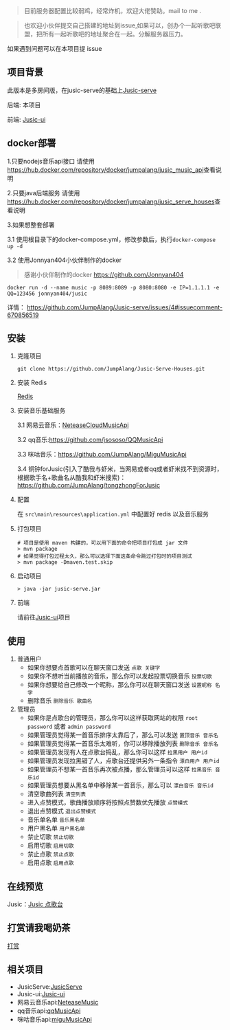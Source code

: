 

> 目前服务器配置比较弱鸡，经常炸机，欢迎大佬赞助。mail to me .

> 也欢迎小伙伴提交自己搭建的地址到issue,如果可以，创办个一起听歌吧联盟，把所有一起听歌吧的地址聚合在一起。分解服务器压力。


如果遇到问题可以在本项目提 issue


## 项目背景

此版本是多房间版，在jusic-serve的基础上[Jusic-serve](https://github.com/JumpAlang/Jusic-serve)

后端: 本项目

前端: [Jusic-ui](https://github.com/JumpAlang/Jusic-ui/tree/jusic-ui-houses)



## docker部署
1.只要nodejs音乐api接口
  请使用<https://hub.docker.com/repository/docker/jumpalang/jusic_music_api>查看说明
   
2.只要java后端服务
  请使用<https://hub.docker.com/repository/docker/jumpalang/jusic_serve_houses>查看说明
  
3.如果想整套部署

 3.1 使用根目录下的docker-compose.yml，修改参数后，执行`docker-compose up -d`
 
 3.2 使用Jonnyan404小伙伴制作的docker
> 感谢小伙伴制作的docker <https://github.com/Jonnyan404>


`docker run -d --name music -p 8089:8089 -p 8080:8080 -e IP=1.1.1.1 -e QQ=123456 jonnyan404/jusic`

详情：
<https://github.com/JumpAlang/Jusic-serve/issues/4#issuecomment-670856519>


## 安装

1. 克隆项目

   ```
   git clone https://github.com/JumpAlang/Jusic-Serve-Houses.git
   ```

   

2. 安装 Redis

   [Redis](https://redis.io/)

3. 安装音乐基础服务

   3.1 网易云音乐：[NeteaseCloudMusicApi](https://github.com/Binaryify/NeteaseCloudMusicApi)
   
   3.2 qq音乐:<https://github.com/jsososo/QQMusicApi>
   
   3.3 咪咕音乐：<https://github.com/JumpAlang/MiguMusicApi>
   
   3.4 铜钟forJusic(引入了酷我与虾米，当网易或者qq或者虾米找不到资源时，根据歌手名+歌曲名从酷我和虾米搜索)：<https://github.com/JumpAlang/tongzhongForJusic>
4. 配置

   在 `src\main\resources\application.yml` 中配置好 redis 以及音乐服务

5. 打包项目

   ```
   # 项目是使用 maven 构建的，可以用下面的命令把项目打包成 jar 文件
   > mvn package
   # 如果觉得打包过程太久，那么可以选择下面这条命令跳过打包时的项目测试
   > mvn package -Dmaven.test.skip
   ```

   

6. 启动项目

   ```
   > java -jar jusic-serve.jar
   ```

   

7. 前端

   请前往[Jusic-ui](https://github.com/JumpAlang/Jusic-ui/tree/jusic-ui-houses)项目



## 使用

1. 普通用户
   - 如果你想要点首歌可以在聊天窗口发送 `点歌 关键字`
   - 如果你不想听当前播放的音乐，那么你可以发起投票切换音乐 `投票切歌`
   - 如果你想要给自己修改一个昵称，那么你可以在聊天窗口发送 `设置昵称 名字`
   - 删除音乐 `删除音乐 歌曲名`
2. 管理员
   - 如果你是点歌台的管理员，那么你可以这样获取网站的权限 `root password` 或者 `admin password`
   - 如果管理员觉得某一首音乐排序太靠后了，那么可以发送 `置顶音乐 音乐名`
   - 如果管理员觉得某一首音乐太难听，你可以移除播放列表 `删除音乐 音乐名`
   - 如果管理员发现有人在点歌台捣乱，那么你可以这样 `拉黑用户 用户id`
   - 如果管理员发现拉黑错了人，点歌台还提供另外一条指令 `漂白用户 用户id`
   - 如果管理员不想某一首音乐再次被点播，那么管理员可以这样 `拉黑音乐 音乐id`
   - 如果管理员想要从黑名单中移除某一首音乐，那么可以 `漂白音乐 音乐id`
   - 清空歌曲列表 `清空列表`
   - 进入点赞模式，歌曲播放顺序将按照点赞数优先播放 `点赞模式`
   - 退出点赞模式 `退出点赞模式`
   - 音乐单名单 `音乐黑名单`
   - 用户黑名单 `用户黑名单`
   - 禁止切歌 `禁止切歌`
   - 启用切歌 `启用切歌`
   - 禁止点歌 `禁止点歌`
   - 启用点歌 `启用点歌`



## 在线预览

Jusic：[Jusic 点歌台](http://music.alang.run)

## 打赏请我喝奶茶
[打赏](http://www.alang.run/sponsor)



## 相关项目

* JusicServe:[JusicServe](https://github.com/hanhuoer/Jusic-serve)
* Jusic-ui:[Jusic-ui](https://github.com/hanhuoer/Jusic-ui)
* 网易云音乐api:[NeteaseMusic](https://github.com/jsososo/NeteaseMusic)
* qq音乐api:[qqMusicApi](https://github.com/jsososo/QQMusicApi)
* 咪咕音乐api:[miguMusicApi](https://github.com/jsososo/MiguMusicApi)



